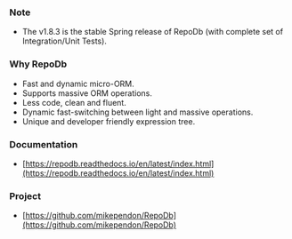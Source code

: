 ### Note

 - The v1.8.3 is the stable Spring release of RepoDb (with complete set of Integration/Unit Tests).

### Why RepoDb

 - Fast and dynamic micro-ORM.
 - Supports massive ORM operations.
 - Less code, clean and fluent.
 - Dynamic fast-switching between light and massive operations.
 - Unique and developer friendly expression tree.

### Documentation
 - [https://repodb.readthedocs.io/en/latest/index.html](https://repodb.readthedocs.io/en/latest/index.html)

### Project
 - [https://github.com/mikependon/RepoDb](https://github.com/mikependon/RepoDb)

